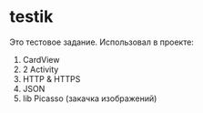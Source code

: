 # testik
Это тестовое задание.
Использовал в проекте:
1. CardView
2. 2 Activity
3. HTTP & HTTPS
4. JSON
5. lib Picasso (закачка изображений)
